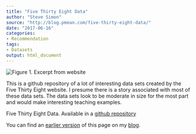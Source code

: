 ```yaml
---
title: "Five Thirty Eight Data"
author: "Steve Simon"
source: "http://blog.pmean.com/five-thirty-eight-data/"
date: "2017-06-16"
categories:
- Recommendation
tags:
- Datasets
output: html_document
---
```


![Figure 1. Excerpt from website](http://www.pmean.com/new-images/17/five-thirty-eight-data01.png)

<div class="notes">

This is a github repository of a lot of interesting data sets created by the Five Thirty Eight website. I presume there is a story associated with most of these data sets. The data sets look to be moderate in size for the most part and would make interesting teaching examples.

Five Thirty Eight Data. Available in a [github repository][fiv1]

You can find an [earlier version][sim1] of this page on my [blog][sim2].

[sim1]: http://blog.pmean.com/five-thirty-eight-data/
[sim2]: http://blog.pmean.com

[fiv1]: https://github.com/fivethirtyeight/data

</div>



